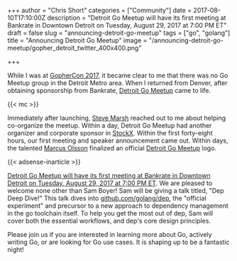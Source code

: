 +++
author = "Chris Short"
categories = ["Community"]
date = 2017-08-10T17:10:00Z
description = "Detroit Go Meetup will have its first meeting at Bankrate in Downtown Detroit on Tuesday, August 29, 2017 at 7:00 PM ET"
draft = false
slug = "announcing-detroit-go-meetup"
tags = ["go", "golang"]
title = "Announcing Detroit Go Meetup"
image = "/announcing-detroit-go-meetup/gopher_detroit_twitter_400x400.png"

+++

While I was at [GopherCon 2017](/gophercon-2017-lightning-talk-video/), it became clear to me that there was no Go Meetup group in the Detroit Metro area. When I returned from Denver, after obtaining sponsorship from Bankrate, [Detroit Go Meetup](https://www.meetup.com/DetroitGolang/) came to life.

{{< mc >}}

Immediately after launching, [Steve Marsh](https://github.com/Swampy821) reached out to me about helping co-organize the meetup. Within a day, Detroit Go Meetup had another organizer and corporate sponsor in [StockX](https://stockx.com/). Within the first forty-eight hours, our first meeting and speaker announcement came out. Within days, the talented [Marcus Olsson](https://marcus.se.net/) finalized an official [Detroit Go Meetup](https://detroitgolang.com/) logo.

{{< adsense-inarticle >}}

[Detroit Go Meetup will have its first meeting at Bankrate in Downtown Detroit on Tuesday, August 29, 2017 at 7:00 PM ET](https://www.meetup.com/DetroitGolang/events/242260260/). We are pleased to welcome none other than Sam Boyer! Sam will be giving a talk titled, "Dep Deep Dive!" This talk dives into [github.com/golang/dep](https://github.com/golang/dep), the "official experiment" and precursor to a new approach to dependency management in the go toolchain itself. To help you get the most out of dep, Sam will cover both the essential workflows, and dep's core design principles.

Please join us if you are interested in learning more about Go, actively writing Go, or are looking for Go use cases. It is shaping up to be a fantastic night!